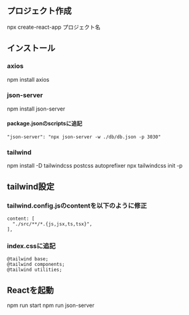 ## プロジェクト作成
npx create-react-app プロジェクト名

## インストール

### axios
npm install axios

### json-server
npm install json-server

#### package.jsonのscriptsに追記
```
"json-server": "npx json-server -w ./db/db.json -p 3030"
```

### tailwind
npm install -D tailwindcss postcss autoprefixer
npx tailwindcss init -p

## tailwind設定
### tailwind.config.jsのcontentを以下のように修正
```
content: [
  "./src/**/*.{js,jsx,ts,tsx}",
],
```

### index.cssに追記
```
@tailwind base;
@tailwind components;
@tailwind utilities;
```

## Reactを起動
npm run start
npm run json-server
